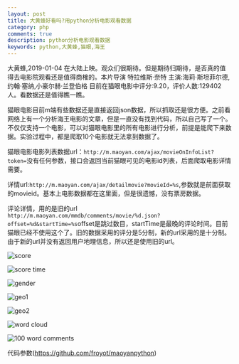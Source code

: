 ```yaml
---
layout: post
title: 大黄蜂好看吗?用python分析电影观看数据
category: php
comments: true
description: python分析电影观看数据
keywords: python,大黄蜂,猫眼,海王
---
```



大黄蜂,2019-01-04 在大陆上映。观众们很期待。但是期待归期待，是否真的值得去电影院观看还是值得商榷的。本片导演 特拉维斯·奈特 主演:海莉·斯坦菲尔德,约翰·塞纳,小豪尔赫·兰登伯格 目前在猫眼电影中评分:9.20，评价人数:129402人。看数据还是值得瞧一瞧。

猫眼电影目前m端有些数据还是直接返回json数据，所以抓取还是很方便。之前看网络上有一个分析海王电影的文章，但是一直没有找到代码，所以自己写了一个。不仅仅支持一个电影，可以对猫眼电影里的所有电影进行分析，前提是能爬下来数据。实验过程中，都是爬取10个电影就无法拿到数据了。

<!-- more -->

猫眼电影电影列表数据url：``http://m.maoyan.com/ajax/movieOnInfoList?token=``没有任何参数，接口会返回当前猫眼可见的电影id列表，后面爬取电影详情需要。

详情url:``http://m.maoyan.com/ajax/detailmovie?movieId=%s``,参数就是前面获取的movieid。基本上电影数据都在这里面，但是很遗憾，没有票房数据。

评论详情，用的是旧的url ``http://m.maoyan.com/mmdb/comments/movie/%d.json?offset=%d&startTime=%s``offset是跳过数目，startTime是最晚的评论时间。目前猫眼已经不使用这个了。旧的数据采用的评分是5分制，新的url采用的是十分制。由于新的url并没有返回用户地理信息，所以还是使用旧的url。



![score](http://blog.static.aiaiaini.com/maoyan_movie_score.png)

![score time](http://blog.static.aiaiaini.com/maoyan_movie_score_time.png)

![gender](http://blog.static.aiaiaini.com/maoyan_movie_gender.png)

![geo1](http://blog.static.aiaiaini.com/maoyan_movie_geo.jpg)

![geo2](http://blog.static.aiaiaini.com/maoyan_movie_geo2.jpg)

![word cloud](http://blog.static.aiaiaini.com/maoyan_movie_wordcloud.png)

![100 word comments](http://blog.static.aiaiaini.com/maoyan_movie_comment_grateset_word.png)


代码参数(https://github.com/froyot/maoyanpython)



